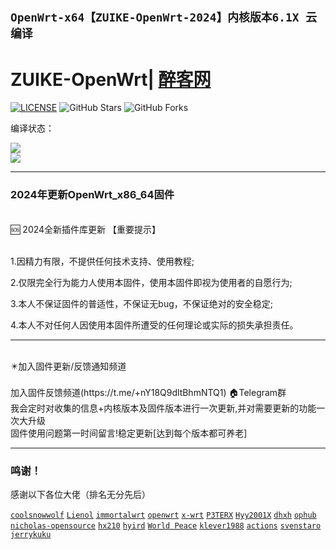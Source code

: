 ## `OpenWrt-x64【ZUIKE-OpenWrt-2024】内核版本6.1X 云编译`
# ZUIKE-OpenWrt| [醉客网](https://zuike7.com)

[![LICENSE](https://img.shields.io/github/license/mashape/apistatus.svg?style=flat-square&label=LICENSE)](https://github.com/zuifengguai/ZUIKE-OpenWrt-2024)
![GitHub Stars](https://img.shields.io/github/stars/P3TERX/Actions-OpenWrt.svg?style=flat-square&label=Stars&logo=github)
![GitHub Forks](https://img.shields.io/github/forks/P3TERX/Actions-OpenWrt.svg?style=flat-square&label=Forks&logo=github)


编译状态：

<a href="https://github.com/zuifengguai/ZUIKE-OpenWrt-2024/actions/workflows/OpenWrt_Build_x64_all.yml">
    <img src="https://github.com/gxnas/OpenWrt_Build_x64_all/actions/workflows/OpenWrt_Build_x64_all.yml/badge.svg?style=flat" />
</a>

</br>
<a href="https://github.com/zuifengguai/ZUIKE-OpenWrt-2024/actions/workflows/compile.yml">
    <img src="https://github.com/gxnas/OpenWrt_Build_x64_all/actions/workflows/compile.yml/badge.svg?style=flat" />
</a>



---

### 2024年更新OpenWrt_x86_64固件
<br>
<summary>🆘 2024全新插件库更新  【重要提示】
<br />
<br>
    
1.因精力有限，不提供任何技术支持、使用教程;
    
2.仅限完全行为能力人使用本固件，使用本固件即视为使用者的自愿行为;

3.本人不保证固件的普适性，不保证无bug，不保证绝对的安全稳定;

4.本人不对任何人因使用本固件所遭受的任何理论或实际的损失承担责任。

---

<br>
<summary>✴️加入固件更新/反馈通知频道</summary>
<br>
加入固件反馈频道(https://t.me/+nY18Q9dltBhmNTQ1)  🏠Telegram群
<br />
  我会定时对收集的信息+内核版本及固件版本进行一次更新,并对需要更新的功能一次大升级

<br>
  固件使用问题第一时间留言!稳定更新[达到每个版本都可养老]
<br />

---
 ### 鸣谢！
 感谢以下各位大佬（排名无分先后）<br />
 
 [`coolsnowwolf`](https://github.com/coolsnowwolf/lede/tree/master)
 [`Lienol`](https://github.com/Lienol/openwrt/tree/21.02)
 [`immortalwrt`](https://github.com/immortalwrt/immortalwrt)
 [`openwrt`](https://github.com/openwrt/openwrt)
 [`x-wrt`](https://github.com/x-wrt/x-wrt)
 [`P3TERX`](https://github.com/P3TERX/Actions-OpenWrt)
 [`Hyy2001X`](https://github.com/Hyy2001X/AutoBuild-Actions)
 [`dhxh`](https://github.com/dhxh/Openwrt-Build)
 [`ophub`](https://github.com/ophub/amlogic-s9xxx-openwrt)
 [`nicholas-opensource`](https://github.com/nicholas-opensource/OpenWrt-Autobuild)
 [`hx210`](#/README.md)
 [`hyird`](#/README.md)
 [`World Peace`](#/README.md)
 [`klever1988`](https://github.com/klever1988/cachewrtbuild)
 [`actions`](https://github.com/actions/upload-artifact)
 [`svenstaro`](https://github.com/svenstaro/upload-release-action)
 [`jerrykuku`](https://github.com/jerrykuku/luci-theme-argon)

